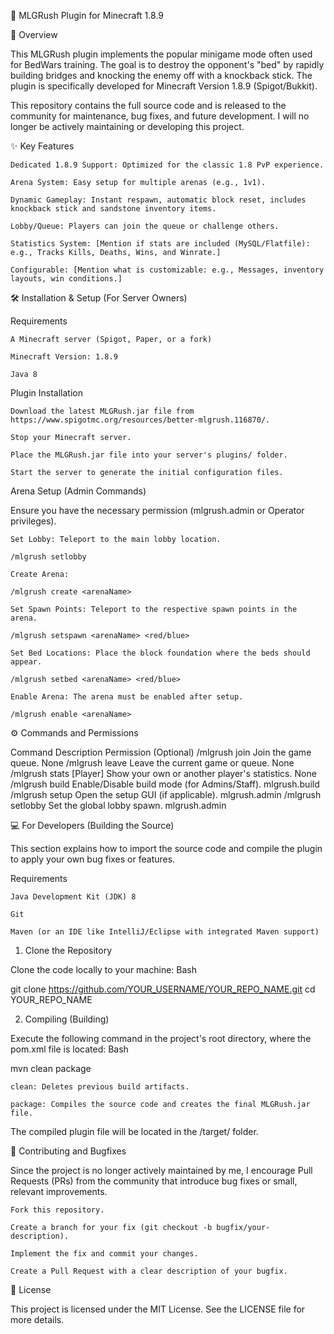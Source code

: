🚀 MLGRush Plugin for Minecraft 1.8.9

📝 Overview

This MLGRush plugin implements the popular minigame mode often used for BedWars training. The goal is to destroy the opponent's "bed" by rapidly building bridges and knocking the enemy off with a knockback stick. The plugin is specifically developed for Minecraft Version 1.8.9 (Spigot/Bukkit).

This repository contains the full source code and is released to the community for maintenance, bug fixes, and future development. I will no longer be actively maintaining or developing this project.

✨ Key Features

    Dedicated 1.8.9 Support: Optimized for the classic 1.8 PvP experience.

    Arena System: Easy setup for multiple arenas (e.g., 1v1).

    Dynamic Gameplay: Instant respawn, automatic block reset, includes knockback stick and sandstone inventory items.

    Lobby/Queue: Players can join the queue or challenge others.

    Statistics System: [Mention if stats are included (MySQL/Flatfile): e.g., Tracks Kills, Deaths, Wins, and Winrate.]

    Configurable: [Mention what is customizable: e.g., Messages, inventory layouts, win conditions.]

🛠️ Installation & Setup (For Server Owners)

Requirements

    A Minecraft server (Spigot, Paper, or a fork)

    Minecraft Version: 1.8.9

    Java 8

Plugin Installation

    Download the latest MLGRush.jar file from https://www.spigotmc.org/resources/better-mlgrush.116870/.

    Stop your Minecraft server.

    Place the MLGRush.jar file into your server's plugins/ folder.

    Start the server to generate the initial configuration files.

Arena Setup (Admin Commands)

Ensure you have the necessary permission (mlgrush.admin or Operator privileges).

    Set Lobby: Teleport to the main lobby location.

    /mlgrush setlobby

    Create Arena:

    /mlgrush create <arenaName>

    Set Spawn Points: Teleport to the respective spawn points in the arena.

    /mlgrush setspawn <arenaName> <red/blue>

    Set Bed Locations: Place the block foundation where the beds should appear.

    /mlgrush setbed <arenaName> <red/blue>

    Enable Arena: The arena must be enabled after setup.

    /mlgrush enable <arenaName>

⚙️ Commands and Permissions

Command	Description	Permission (Optional)
/mlgrush join	Join the game queue.	None
/mlgrush leave	Leave the current game or queue.	None
/mlgrush stats [Player]	Show your own or another player's statistics.	None
/mlgrush build	Enable/Disable build mode (for Admins/Staff).	mlgrush.build
/mlgrush setup	Open the setup GUI (if applicable).	mlgrush.admin
/mlgrush setlobby	Set the global lobby spawn.	mlgrush.admin

💻 For Developers (Building the Source)

This section explains how to import the source code and compile the plugin to apply your own bug fixes or features.

Requirements

    Java Development Kit (JDK) 8

    Git

    Maven (or an IDE like IntelliJ/Eclipse with integrated Maven support)

1. Clone the Repository

Clone the code locally to your machine:
Bash

git clone https://github.com/YOUR_USERNAME/YOUR_REPO_NAME.git
cd YOUR_REPO_NAME

2. Compiling (Building)

Execute the following command in the project's root directory, where the pom.xml file is located:
Bash

mvn clean package

    clean: Deletes previous build artifacts.

    package: Compiles the source code and creates the final MLGRush.jar file.

The compiled plugin file will be located in the /target/ folder.

🤝 Contributing and Bugfixes

Since the project is no longer actively maintained by me, I encourage Pull Requests (PRs) from the community that introduce bug fixes or small, relevant improvements.

    Fork this repository.

    Create a branch for your fix (git checkout -b bugfix/your-description).

    Implement the fix and commit your changes.

    Create a Pull Request with a clear description of your bugfix.

📄 License

This project is licensed under the MIT License. See the LICENSE file for more details.
